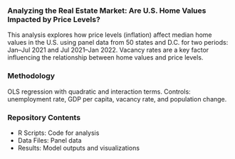 ### Analyzing the Real Estate Market: Are U.S. Home Values Impacted by Price Levels?

This analysis explores how price levels (inflation) affect median home values in the U.S. using panel data from 50 states and D.C. for two periods: Jan–Jul 2021 and Jul 2021–Jan 2022. Vacancy rates are a key factor influencing the relationship between home values and price levels.

### Methodology
OLS regression with quadratic and interaction terms. Controls: unemployment rate, GDP per capita, vacancy rate, and population change.

### Repository Contents
- R Scripts: Code for analysis
- Data Files: Panel data
- Results: Model outputs and visualizations
